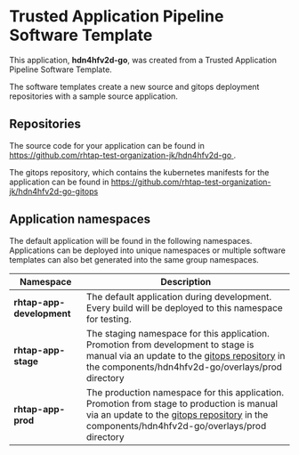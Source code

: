 # Trusted Application Pipeline Software Template

This application, **hdn4hfv2d-go**, was created from a Trusted Application Pipeline Software Template.

The software templates create a new source and gitops deployment repositories with a sample source application. 

## Repositories

The source code for your application can be found in [https://github.com/rhtap-test-organization-jk/hdn4hfv2d-go ](https://github.com/rhtap-test-organization-jk/hdn4hfv2d-go ).
 
The gitops repository, which contains the kubernetes manifests for the application can be found in 
[https://github.com/rhtap-test-organization-jk/hdn4hfv2d-go-gitops ](https://github.com/rhtap-test-organization-jk/hdn4hfv2d-go-gitops ) 

## Application namespaces 

The default application will be found in the following namespaces. Applications can be deployed into unique namespaces or multiple software templates can also bet generated into the same group namespaces.  

|  Namespace   |  Description   |  
| -------- | -------- |   
| **rhtap-app-development** | The default application during development. Every build will be deployed to this namespace for testing. | 
| **rhtap-app-stage** | The staging namespace for this application. Promotion from development to stage is manual via an update to the [gitops repository](https://github.com/rhtap-test-organization-jk/hdn4hfv2d-go-gitops ) in the components/hdn4hfv2d-go/overlays/prod directory |  
| **rhtap-app-prod** | The production namespace for this application. Promotion from stage to production is manual via an update to the [gitops repository](https://github.com/rhtap-test-organization-jk/hdn4hfv2d-go-gitops ) in the components/hdn4hfv2d-go/overlays/prod directory | 